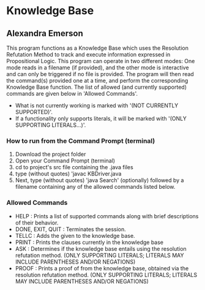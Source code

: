 # Knowledge Base
## Alexandra Emerson
This program functions as a Knowledge Base which uses the Resolution Refutation Method to track and execute information expressed in Propositional Logic.
This program can operate in two different modes: One mode reads in a filename (if provided), and the other mode is interactive and can only be triggered if no file is provided.
The program will then read the command(s) provided one at a time, and perform the corresponding Knowledge Base function. The list of allowed (and currently supported) commands are given below in 'Allowed Commands'.
* What is not currently working is marked with '(NOT CURRENTLY SUPPORTED)'.
* If a functionality only supports literals, it will be marked with '(ONLY SUPPORTING LITERALS...)'.


### How to run from the Command Prompt (terminal)

1. Download the project folder
2. Open your Command Prompt (terminal)
3. cd to project's src file containing the .java files
4. type (without quotes) 'javac KBDriver.java
5. Next, type (without quotes) 'java Search' (optionally) followed by a filename containing any of the allowed commands listed below.

### Allowed Commands
* HELP : Prints a list of supported commands along with brief descriptions of their behavior.
* DONE, EXIT, QUIT : Terminates the session.
* TELLC <clause> : Adds the given <clause> to the knowledge base.
* PRINT : Prints the clauses currently in the knowledge base
* ASK <query> : Determines if the knowledge base entails <query> using the resolution refutation method. (ONLY SUPPORTING LITERALS; LITERALS MAY INCLUDE PARENTHESES AND/OR NEGATIONS)
* PROOF <query> : Prints a proof of <query> from the knowledge base, obtained via the resolution refutation method. (ONLY SUPPORTING LITERALS; LITERALS MAY INCLUDE PARENTHESES AND/OR NEGATIONS)

